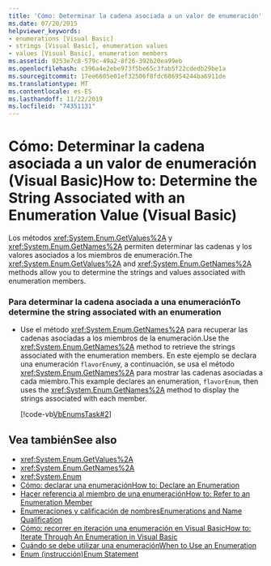 ```yaml
---
title: 'Cómo: Determinar la cadena asociada a un valor de enumeración'
ms.date: 07/20/2015
helpviewer_keywords:
- enumerations [Visual Basic]
- strings [Visual Basic], enumeration values
- values [Visual Basic], enumeration members
ms.assetid: 9253e7c8-579c-49a2-8f26-392b20ea99eb
ms.openlocfilehash: c396a4e2ebe973f5be65c3fab5f22cdedb29be1a
ms.sourcegitcommit: 17ee6605e01ef32506f8fdc686954244ba6911de
ms.translationtype: MT
ms.contentlocale: es-ES
ms.lasthandoff: 11/22/2019
ms.locfileid: "74351131"
---
```

# <a name="how-to-determine-the-string-associated-with-an-enumeration-value-visual-basic"></a><span data-ttu-id="f812b-102">Cómo: Determinar la cadena asociada a un valor de enumeración (Visual Basic)</span><span class="sxs-lookup"><span data-stu-id="f812b-102">How to: Determine the String Associated with an Enumeration Value (Visual Basic)</span></span>
<span data-ttu-id="f812b-103">Los métodos <xref:System.Enum.GetValues%2A> y <xref:System.Enum.GetNames%2A> permiten determinar las cadenas y los valores asociados a los miembros de enumeración.</span><span class="sxs-lookup"><span data-stu-id="f812b-103">The <xref:System.Enum.GetValues%2A> and <xref:System.Enum.GetNames%2A> methods allow you to determine the strings and values associated with enumeration members.</span></span>  
  
### <a name="to-determine-the-string-associated-with-an-enumeration"></a><span data-ttu-id="f812b-104">Para determinar la cadena asociada a una enumeración</span><span class="sxs-lookup"><span data-stu-id="f812b-104">To determine the string associated with an enumeration</span></span>  
  
- <span data-ttu-id="f812b-105">Use el método <xref:System.Enum.GetNames%2A> para recuperar las cadenas asociadas a los miembros de la enumeración.</span><span class="sxs-lookup"><span data-stu-id="f812b-105">Use the <xref:System.Enum.GetNames%2A> method to retrieve the strings associated with the enumeration members.</span></span> <span data-ttu-id="f812b-106">En este ejemplo se declara una enumeración `flavorEnum`y, a continuación, se usa el método <xref:System.Enum.GetNames%2A> para mostrar las cadenas asociadas a cada miembro.</span><span class="sxs-lookup"><span data-stu-id="f812b-106">This example declares an enumeration, `flavorEnum`, then uses the <xref:System.Enum.GetNames%2A> method to display the strings associated with each member.</span></span>  
  
     [!code-vb[VbEnumsTask#2](~/samples/snippets/visualbasic/VS_Snippets_VBCSharp/VbEnumsTask/VB/Class2.vb#2)]  
  
## <a name="see-also"></a><span data-ttu-id="f812b-107">Vea también</span><span class="sxs-lookup"><span data-stu-id="f812b-107">See also</span></span>

- <xref:System.Enum.GetValues%2A>
- <xref:System.Enum.GetNames%2A>
- <xref:System.Enum>
- [<span data-ttu-id="f812b-108">Cómo: declarar una enumeración</span><span class="sxs-lookup"><span data-stu-id="f812b-108">How to: Declare an Enumeration</span></span>](../../../../visual-basic/programming-guide/language-features/constants-enums/how-to-declare-enumerations.md)
- [<span data-ttu-id="f812b-109">Hacer referencia al miembro de una enumeración</span><span class="sxs-lookup"><span data-stu-id="f812b-109">How to: Refer to an Enumeration Member</span></span>](../../../../visual-basic/programming-guide/language-features/constants-enums/how-to-refer-to-an-enumeration-member.md)
- [<span data-ttu-id="f812b-110">Enumeraciones y calificación de nombres</span><span class="sxs-lookup"><span data-stu-id="f812b-110">Enumerations and Name Qualification</span></span>](../../../../visual-basic/programming-guide/language-features/constants-enums/enumerations-and-name-qualification.md)
- [<span data-ttu-id="f812b-111">Cómo: recorrer en iteración una enumeración en Visual Basic</span><span class="sxs-lookup"><span data-stu-id="f812b-111">How to: Iterate Through An Enumeration in Visual Basic</span></span>](../../../../visual-basic/programming-guide/language-features/constants-enums/how-to-iterate-through-an-enumeration.md)
- [<span data-ttu-id="f812b-112">Cuándo se debe utilizar una enumeración</span><span class="sxs-lookup"><span data-stu-id="f812b-112">When to Use an Enumeration</span></span>](../../../../visual-basic/programming-guide/language-features/constants-enums/when-to-use-an-enumeration.md)
- [<span data-ttu-id="f812b-113">Enum (instrucción)</span><span class="sxs-lookup"><span data-stu-id="f812b-113">Enum Statement</span></span>](../../../../visual-basic/language-reference/statements/enum-statement.md)

